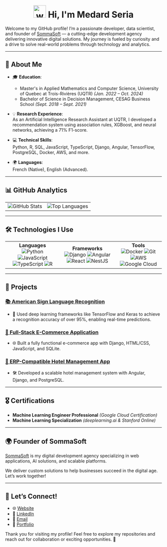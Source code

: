 # <h1 align="center"><img src="https://media.giphy.com/media/hvRJCLFzcasrR4ia7z/giphy.gif" width="40px" alt="waving-hand"> Hi, I'm Medard Seria </h1>


Welcome to my GitHub profile! I’m a passionate developer, data scientist, and founder of [SommaSoft](https://www.sommasoft.com) — a cutting-edge development agency delivering innovative digital solutions. My journey is fueled by curiosity and a drive to solve real-world problems through technology and analytics.  

---

## 🌟 About Me  

- 🎓 **Education**:  
  - Master's in Applied Mathematics and Computer Science, University of Quebec at Trois-Rivières (UQTR) *(Jan. 2022 – Oct. 2024)*  
  - Bachelor of Science in Decision Management, CESAG Business School *(Sept. 2018 – Sept. 2021)*  

- 💡 **Research Experience**:  
  As an Artificial Intelligence Research Assistant at UQTR, I developed a recommendation system using association rules, XGBoost, and neural networks, achieving a 71% F1-score.  

- 💻 **Technical Skills**:  
  Python, R, SQL, JavaScript, TypeScript, Django, Angular, TensorFlow, PostgreSQL, Docker, AWS, and more.  

- 🌍 **Languages**:  
  French (Native), English (Advanced).  

---

## 📊 GitHub Analytics  

<table>
<tr>
<td align="center">
<img src="https://github-readme-stats.vercel.app/api?username=seriamedard&show_icons=true&theme=radical" alt="GitHub Stats" />
</td>
<td align="center">
<img src="https://github-readme-stats.vercel.app/api/top-langs/?username=seriamedard&layout=compact&theme=radical" alt="Top Languages" />
</td>
</tr>
</table>

---

## 🛠️ Technologies I Use  

<table>
<tr>
<td align="center">
  <b>Languages</b><br>
  <img src="https://img.shields.io/badge/-Python-3776AB?logo=python&logoColor=white&style=flat" alt="Python" />  
  <img src="https://img.shields.io/badge/-JavaScript-F7DF1E?logo=javascript&logoColor=black&style=flat" alt="JavaScript" />  
  <img src="https://img.shields.io/badge/-TypeScript-007ACC?logo=typescript&logoColor=white&style=flat" alt="TypeScript" />
  <img src="https://img.shields.io/badge/-R-276DC3?logo=r&logoColor=white&style=flat" alt="R" />
</td>
<td align="center">
  <b>Frameworks</b><br>
  <img src="https://img.shields.io/badge/-Django-092E20?logo=django&logoColor=white&style=flat" alt="Django" />  
  <img src="https://img.shields.io/badge/-Angular-DD0031?logo=angular&logoColor=white&style=flat" alt="Angular" />  
  <img src="https://img.shields.io/badge/-React-61DAFB?logo=react&logoColor=black&style=flat" alt="React" />
  <img src="https://img.shields.io/badge/-NestJS-E0234E?logo=nestjs&logoColor=white&style=flat" alt="NestJS" />
</td>
<td align="center">
  <b>Tools</b><br>
  <img src="https://img.shields.io/badge/-Docker-2496ED?logo=docker&logoColor=white&style=flat" alt="Docker" />  
  <img src="https://img.shields.io/badge/-Git-F05032?logo=git&logoColor=white&style=flat" alt="Git" />  
  <img src="https://img.shields.io/badge/-AWS-232F3E?logo=amazon-aws&logoColor=white&style=flat" alt="AWS" />
  <img src="https://img.shields.io/badge/-Google%20Cloud-4285F4?logo=google-cloud&logoColor=white&style=flat" alt="Google Cloud" />
</td>
</tr>
</table>

---

## 🚀 Projects  

### [📚 American Sign Language Recognition](https://github.com/seriamedard/american_sign_language_recognition)  
- 🧠 Used deep learning frameworks like TensorFlow and Keras to achieve a recognition accuracy of over 95%, enabling real-time predictions.  

### [🛒 Full-Stack E-Commerce Application](https://github.com/seriamedard/ecommerce-app)  
- 🌐 Built a fully functional e-commerce app with Django, HTML/CSS, JavaScript, and SQLite.  

### [🏨 ERP-Compatible Hotel Management App](https://github.com/seriamedard/MiramarHotel)  
- 🛠️ Developed a scalable hotel management system with Angular, Django, and PostgreSQL.  

---

## 🎖️ Certifications  
- **Machine Learning Engineer Professional** *(Google Cloud Certification)*  
- **Machine Learning Specialization** *(deeplearning.ai & Stanford Online)*  

---

## 🌍 Founder of SommaSoft  

[SommaSoft](https://www.sommasoft.com) is my digital development agency specializing in web applications, AI solutions, and scalable platforms.  

We deliver custom solutions to help businesses succeed in the digital age. Let’s work together!  

---

## 🌱 Let’s Connect!  

- 🌐 [Website](https://www.sommasoft.com)  
- 🔗 [LinkedIn](https://www.linkedin.com/in/medard-seria-a81672187/)  
- 📧 [Email](mailto:seriamedard@gmail.com)  
- 📂 [Portfolio](https://github.com/seriamedard)  

Thank you for visiting my profile! Feel free to explore my repositories and reach out for collaboration or exciting opportunities. 🚀
